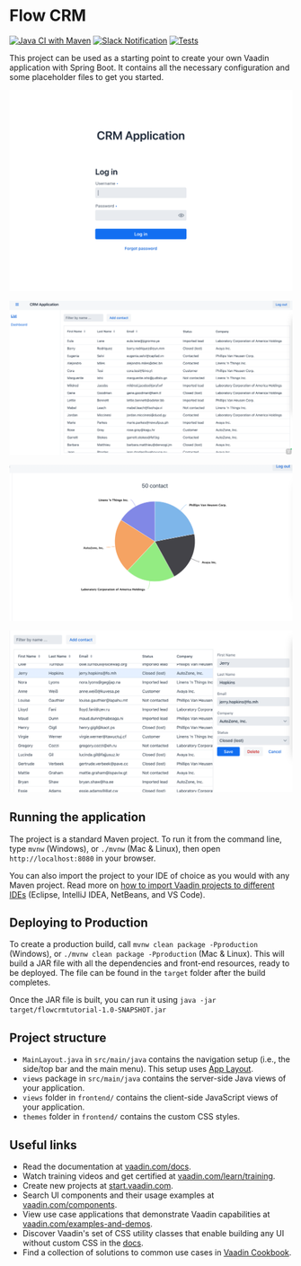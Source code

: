 # Flow CRM

[![Java CI with Maven](https://github.com/a-dubaj/FlowCRM/actions/workflows/maven.yml/badge.svg?branch=master)](https://github.com/a-dubaj/FlowCRM/actions/workflows/maven.yml)
[![Slack Notification](https://github.com/a-dubaj/FlowCRM/actions/workflows/slack-notify.yml/badge.svg?branch=master)](https://github.com/a-dubaj/FlowCRM/actions/workflows/slack-notify.yml)
[![Tests](https://github.com/a-dubaj/FlowCRM/actions/workflows/tests.yml/badge.svg?branch=master)](https://github.com/a-dubaj/FlowCRM/actions/workflows/tests.yml)

This project can be used as a starting point to create your own Vaadin application with Spring Boot.
It contains all the necessary configuration and some placeholder files to get you started.

![image](./assets/1.png)

![image](./assets/2.png)

![image](./assets/3.png)

![image](./assets/4.png)

## Running the application

The project is a standard Maven project. 
To run it from the command line, type `mvnw` (Windows), or `./mvnw` (Mac & Linux), then open
`http://localhost:8080` in your browser.

You can also import the project to your IDE of choice as you would with any
Maven project. Read more on [how to import Vaadin projects to different 
IDEs](https://vaadin.com/docs/latest/flow/guide/step-by-step/importing) (Eclipse, IntelliJ IDEA, NetBeans, and VS Code).

## Deploying to Production

To create a production build, call `mvnw clean package -Pproduction` (Windows),
or `./mvnw clean package -Pproduction` (Mac & Linux).
This will build a JAR file with all the dependencies and front-end resources,
ready to be deployed. The file can be found in the `target` folder after the build completes.

Once the JAR file is built, you can run it using
`java -jar target/flowcrmtutorial-1.0-SNAPSHOT.jar`

## Project structure

- `MainLayout.java` in `src/main/java` contains the navigation setup (i.e., the
  side/top bar and the main menu). This setup uses
  [App Layout](https://vaadin.com/components/vaadin-app-layout).
- `views` package in `src/main/java` contains the server-side Java views of your application.
- `views` folder in `frontend/` contains the client-side JavaScript views of your application.
- `themes` folder in `frontend/` contains the custom CSS styles.

## Useful links

- Read the documentation at [vaadin.com/docs](https://vaadin.com/docs).
- Watch training videos and get certified at [vaadin.com/learn/training](https://vaadin.com/learn/training).
- Create new projects at [start.vaadin.com](https://start.vaadin.com/).
- Search UI components and their usage examples at [vaadin.com/components](https://vaadin.com/components).
- View use case applications that demonstrate Vaadin capabilities at [vaadin.com/examples-and-demos](https://vaadin.com/examples-and-demos).
- Discover Vaadin's set of CSS utility classes that enable building any UI without custom CSS in the [docs](https://vaadin.com/docs/latest/ds/foundation/utility-classes). 
- Find a collection of solutions to common use cases in [Vaadin Cookbook](https://cookbook.vaadin.com/).

